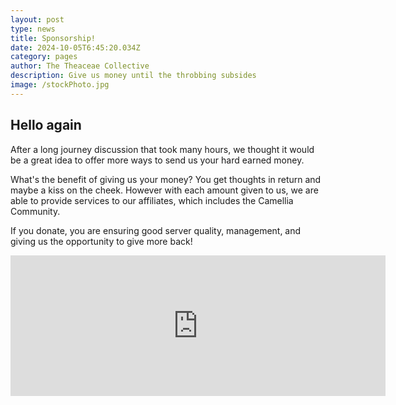 ```yaml
---
layout: post
type: news
title: Sponsorship!
date: 2024-10-05T6:45:20.034Z
category: pages
author: The Theaceae Collective
description: Give us money until the throbbing subsides
image: /stockPhoto.jpg
---
```


## Hello again

After a long journey discussion that took many hours, we thought it would be a great idea to offer more ways to send us your hard earned money.

What's the benefit of giving us your money? You get thoughts in return and maybe a kiss on the cheek. However with each amount given to us, we are able to provide services to our affiliates, which includes the Camellia Community.

If you donate, you are ensuring good server quality, management, and giving us the opportunity to give more back!

<iframe src="https://github.com/sponsors/CamelliaCommunity/card" title="Sponsor CamelliaCommunity" height="225" width="600" style="border: 0;"></iframe>
